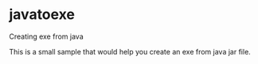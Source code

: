 # javatoexe
Creating exe from java

This is a small sample that would help you create an exe from java jar file.
